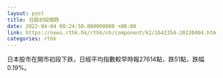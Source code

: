 ```yaml
---
layout: post
title: 日股初段微跌
date: 2022-04-04 08:24:58.000000000 +08:00
link: https://news.rthk.hk/rthk/ch/component/k2/1642354-20220404.htm
categories: rthk
---
```


日本股市在開市初段下跌，日經平均指數較早時報27614點，跌51點，跌幅0.19%。
